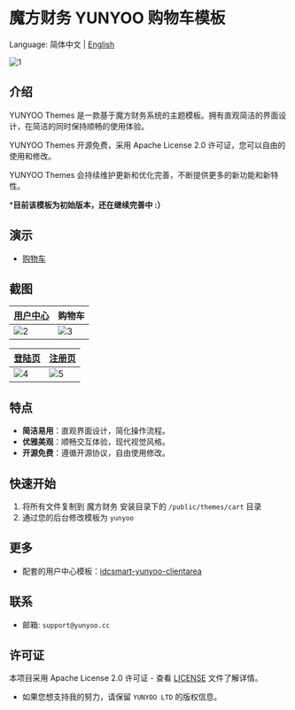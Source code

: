 # 魔方财务 YUNYOO 购物车模板

Language: 简体中文 | [English](README.en.md)

![1](https://github.com/user-attachments/assets/b5b43692-197c-44b2-8814-164144deb5d6)


## 介绍

YUNYOO Themes 是一款基于魔方财务系统的主题模板。拥有直观简洁的界面设计，在简洁的同时保持顺畅的使用体验。

YUNYOO Themes 开源免费，采用 Apache License 2.0 许可证，您可以自由的使用和修改。

YUNYOO Themes 会持续维护更新和优化完善，不断提供更多的新功能和新特性。

***目前该模板为初始版本，还在继续完善中 :）**



## 演示

- [购物车](https://yunyoo.cc/cart)

## 截图

| [用户中心](https://github.com/yunyoo-opensource/idcsmart-yunyoo-clientarea) | 购物车 | 
| --- | --- |
| ![2](https://github.com/user-attachments/assets/bbebd6f8-05a3-4a38-b949-b902c5a300f4) | ![3](https://github.com/user-attachments/assets/47366b58-00c2-4040-93c4-6223cdacebed) |

| [登陆页](https://github.com/yunyoo-opensource/idcsmart-yunyoo-clientarea) | [注册页](https://github.com/yunyoo-opensource/idcsmart-yunyoo-clientarea) | 
| --- | --- |
| ![4](https://github.com/user-attachments/assets/6eb3c84b-2351-433a-822f-f1903973f014) |  ![5](https://github.com/user-attachments/assets/827f77d3-c6d6-45eb-88b2-bdc78d8da6c8) |


## 特点

- **简洁易用**：直观界面设计，简化操作流程。
- **优雅美观**：顺畅交互体验，现代视觉风格。
- **开源免费**：遵循开源协议，自由使用修改。

## 快速开始

1. 将所有文件复制到 魔方财务 安装目录下的 `/public/themes/cart` 目录
2. 通过您的后台修改模板为 `yunyoo`

## 更多

- 配套的用户中心模板：[idcsmart-yunyoo-clientarea](https://github.com/yunyoo-opensource/idcsmart-yunyoo-clientarea)



## 联系

- 邮箱: `support@yunyoo.cc`


## 许可证

本项目采用 Apache License 2.0 许可证 - 查看 [LICENSE](LICENSE) 文件了解详情。

- 如果您想支持我的努力，请保留 `YUNYOO LTD` 的版权信息。
